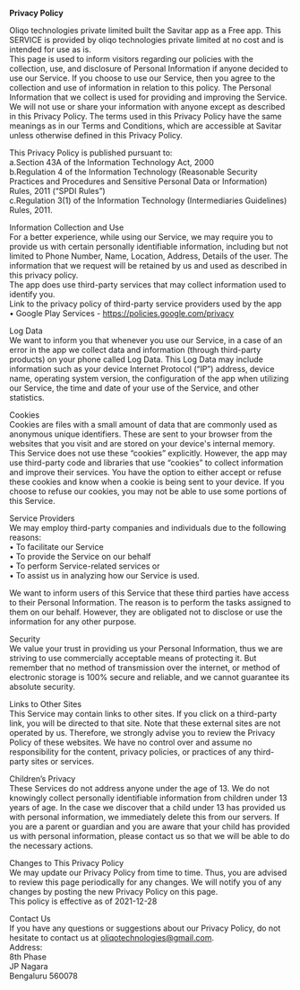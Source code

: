 **Privacy Policy**

Oliqo technologies private limited built the Savitar app as a Free app. This SERVICE is provided by oliqo technologies private limited at no cost and is intended for use as is.\
This page is used to inform visitors regarding our policies with the collection, use, and disclosure of Personal Information if anyone decided to use our Service.
If you choose to use our Service, then you agree to the collection and use of information in relation to this policy. The Personal Information that we collect is used for providing and improving the Service. We will not use or share your information with anyone except as described in this Privacy Policy.
The terms used in this Privacy Policy have the same meanings as in our Terms and Conditions, which are accessible at Savitar unless otherwise defined in this Privacy Policy.

This Privacy Policy is published pursuant to:\
a.Section 43A of the Information Technology Act, 2000\
b.Regulation 4 of the Information Technology (Reasonable Security Practices and Procedures and Sensitive Personal Data or Information) Rules, 2011 (“SPDI Rules”)\
c.Regulation 3(1) of the Information Technology (Intermediaries Guidelines) Rules, 2011.


Information Collection and Use\
For a better experience, while using our Service, we may require you to provide us with certain personally identifiable information, including but not limited to Phone Number, Name, Location, Address, Details of the user. The information that we request will be retained by us and used as described in this privacy policy.\
The app does use third-party services that may collect information used to identify you.\
Link to the privacy policy of third-party service providers used by the app\
•	Google Play Services - https://policies.google.com/privacy

Log Data\
We want to inform you that whenever you use our Service, in a case of an error in the app we collect data and information (through third-party products) on your phone called Log Data. This Log Data may include information such as your device Internet Protocol (“IP”) address, device name, operating system version, the configuration of the app when utilizing our Service, the time and date of your use of the Service, and other statistics.


Cookies\
Cookies are files with a small amount of data that are commonly used as anonymous unique identifiers. These are sent to your browser from the websites that you visit and are stored on your device's internal memory.\
This Service does not use these “cookies” explicitly. However, the app may use third-party code and libraries that use “cookies” to collect information and improve their services. You have the option to either accept or refuse these cookies and know when a cookie is being sent to your device. If you choose to refuse our cookies, you may not be able to use some portions of this Service.

Service Providers\
We may employ third-party companies and individuals due to the following reasons:\
•	To facilitate our Service\
•	To provide the Service on our behalf\
•	To perform Service-related services or\
•	To assist us in analyzing how our Service is used.

We want to inform users of this Service that these third parties have access to their Personal Information. The reason is to perform the tasks assigned to them on our behalf. However, they are obligated not to disclose or use the information for any other purpose.

Security\
We value your trust in providing us your Personal Information, thus we are striving to use commercially acceptable means of protecting it. But remember that no method of transmission over the internet, or method of electronic storage is 100% secure and reliable, and we cannot guarantee its absolute security.

Links to Other Sites\
This Service may contain links to other sites. If you click on a third-party link, you will be directed to that site. Note that these external sites are not operated by us. Therefore, we strongly advise you to review the Privacy Policy of these websites. We have no control over and assume no responsibility for the content, privacy policies, or practices of any third-party sites or services.

Children’s Privacy\
These Services do not address anyone under the age of 13. We do not knowingly collect personally identifiable information from children under 13 years of age. In the case we discover that a child under 13 has provided us with personal information, we immediately delete this from our servers. If you are a parent or guardian and you are aware that your child has provided us with personal information, please contact us so that we will be able to do the necessary actions.

Changes to This Privacy Policy\
We may update our Privacy Policy from time to time. Thus, you are advised to review this page periodically for any changes. We will notify you of any changes by posting the new Privacy Policy on this page.\
This policy is effective as of 2021-12-28

Contact Us\
If you have any questions or suggestions about our Privacy Policy, do not hesitate to contact us at oliqotechnologies@gmail.com.\
Address:\
              8th Phase\
              JP Nagara\
              Bengaluru 560078

